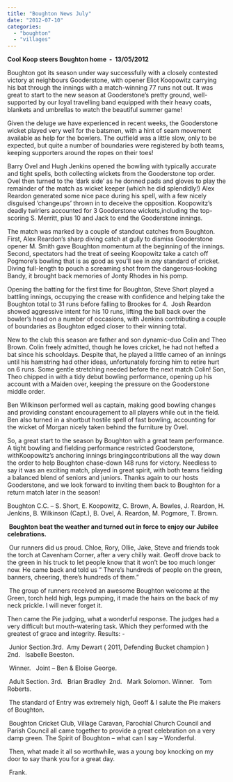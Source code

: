```yaml
---
title: "Boughton News July"
date: "2012-07-10"
categories: 
  - "boughton"
  - "villages"
---
```


**Cool Koop steers Boughton home  -  13/05/2012**

Boughton got its season under way successfully with a closely contested victory at neighbours Gooderstone, with opener Eliot Koopowitz carrying his bat through the innings with a match-winning 77 runs not out. It was great to start to the new season at Gooderstone’s pretty ground, well-supported by our loyal travelling band equipped with their heavy coats, blankets and umbrellas to watch the beautiful summer game!

Given the deluge we have experienced in recent weeks, the Gooderstone wicket played very well for the batsmen, with a hint of seam movement available as help for the bowlers. The outfield was a little slow, only to be expected, but quite a number of boundaries were registered by both teams, keeping supporters around the ropes on their toes!

Barry Ovel and Hugh Jenkins opened the bowling with typically accurate and tight spells, both collecting wickets from the Gooderstone top order. Ovel then turned to the ‘dark side’ as he donned pads and gloves to play the remainder of the match as wicket keeper (which he did splendidly!) Alex Reardon generated some nice pace during his spell, with a few nicely disguised ‘changeups’ thrown in to deceive the opposition. Koopowitz’s deadly twirlers accounted for 3 Gooderstone wickets,including the top-scoring S. Merritt, plus 10 and Jack to end the Gooderstone innings.

The match was marked by a couple of standout catches from Boughton. First, Alex Reardon’s sharp diving catch at gully to dismiss Gooderstone opener M. Smith gave Boughton momentum at the beginning of the innings. Second, spectators had the treat of seeing Koopowitz take a catch off Pogmore’s bowling that is as good as you’ll see in _any_ standard of cricket. Diving full-length to pouch a screaming shot from the dangerous-looking Bandy, it brought back memories of Jonty Rhodes in his pomp.

Opening the batting for the first time for Boughton, Steve Short played a battling innings, occupying the crease with confidence and helping take the Boughton total to 31 runs before falling to Brookes for 4.  Josh Reardon showed aggressive intent for his 10 runs, lifting the ball back over the bowler’s head on a number of occasions, with Jenkins contributing a couple of boundaries as Boughton edged closer to their winning total.

New to the club this season are father and son dynamic-duo Colin and Theo Brown. Colin freely admitted, though he loves cricket, he had not hefted a bat since his schooldays. Despite that, he played a little cameo of an innings until his hamstring had other ideas, unfortunately forcing him to retire hurt on 6 runs. Some gentle stretching needed before the next match Colin! Son, Theo chipped in with a tidy debut bowling performance, opening up his account with a Maiden over, keeping the pressure on the Gooderstone middle order.

Ben Wilkinson performed well as captain, making good bowling changes and providing constant encouragement to all players while out in the field. Ben also turned in a shortbut hostile spell of fast bowling, accounting for the wicket of Morgan nicely taken behind the furniture by Ovel.

So, a great start to the season by Boughton with a great team performance. A tight bowling and fielding performance restricted Gooderstone, withKoopowitz’s anchoring innings bringingcontributions all the way down the order to help Boughton chase-down 148 runs for victory. Needless to say it was an exciting match, played in great spirit, with both teams fielding a balanced blend of seniors and juniors. Thanks again to our hosts Gooderstone, and we look forward to inviting them back to Boughton for a return match later in the season!

Boughton C.C. – S. Short, E. Koopowitz, C. Brown, A. Bowles, J. Reardon, H. Jenkins, B. Wilkinson (Capt.), B. Ovel, A. Reardon, M. Pogmore, T. Brown.

 **Boughton beat the weather and turned out in force to enjoy our Jubilee celebrations.**

 Our runners did us proud. Chloe, Rory, Ollie, Jake, Steve and friends took the torch at Cavenham Corner, after a very chilly wait. Geoff drove back to the green in his truck to let people know that it won’t be too much longer now. He came back and told us “ There’s hundreds of people on the green, banners, cheering, there’s hundreds of them.”

 The group of runners received an awesome Boughton welcome at the Green, torch held high, legs pumping, it made the hairs on the back of my neck prickle. I will never forget it.

Then came the Pie judging, what a wonderful response. The judges had a very difficult but mouth-watering task. Which they performed with the greatest of grace and integrity. Results: -

 Junior Section.3rd.  Amy Dewart ( 2011, Defending Bucket champion ) 2nd.   Isabelle Beeston.

 Winner.   Joint – Ben & Eloise George.

 Adult Section. 3rd.   Brian Bradley  2nd.   Mark Solomon. Winner.   Tom Roberts.

 The standard of Entry was extremely high, Geoff & I salute the Pie makers of Boughton.

 Boughton Cricket Club, Village Caravan, Parochial Church Council and  Parish Council all came together to provide a great celebration on a very damp green. The Spirit of Boughton – what can I say – Wonderful.

 Then, what made it all so worthwhile, was a young boy knocking on my door to say thank you for a great day.

 Frank.
